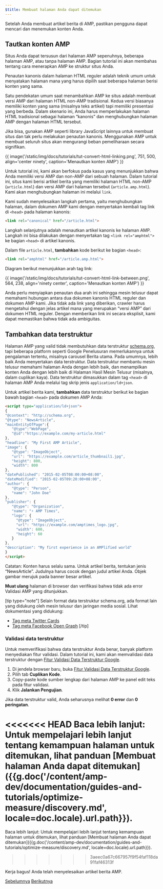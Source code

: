 ```yaml
---
$title: Membuat halaman Anda dapat ditemukan
---
```


Setelah Anda membuat artikel berita di AMP, pastikan pengguna dapat mencari dan menemukan konten Anda.

## Tautkan konten AMP

Situs Anda dapat tersusun dari halaman AMP sepenuhnya, beberapa halaman AMP, atau tanpa halaman AMP.  Bagian tutorial ini akan membahas tentang cara menerapkan AMP ke struktur situs Anda.

Penautan kanonis dalam halaman HTML reguler adalah teknik umum untuk menyatakan halaman mana yang harus dipilih saat beberapa halaman berisi konten yang sama.

Satu pendekatan umum saat menambahkan AMP ke situs adalah membuat versi AMP dari halaman HTML non-AMP tradisional.  Kedua versi biasanya memiliki konten yang sama (misalnya teks artikel) tapi memiliki presentasi yang berbeda.  Dalam skenario ini, Anda harus memperlakukan halaman HTML tradisional sebagai halaman “kanonis” dan menghubungkan halaman AMP dengan halaman HTML tersebut.

Jika bisa, gunakan AMP seperti library JavaScript lainnya untuk membuat situs dan tak perlu melakukan penautan kanonis.  Menggunakan AMP untuk membuat seluruh situs akan mengurangi beban pemeliharaan secara signifikan.

{{ image('/static/img/docs/tutorials/tut-convert-html-linking.png', 751, 500, align='center ninety', caption='Menautkan konten AMP') }}

Untuk tutorial ini, kami akan berfokus pada kasus yang menunjukkan bahwa Anda memiliki versi AMP dan non-AMP dari sebuah halaman.  Dalam tutorial ini, situs kami berisi artikel berita yang memiliki halaman HTML non-AMP (`article.html`) dan versi AMP dari halaman tersebut (`article.amp.html`).  Kami akan menghubungkan halaman ini melalui `link`.

Kami sudah menyelesaikan langkah pertama, yaitu menghubungkan halaman, dalam dokumen AMP kami dengan menyertakan kembali tag link di `<head>` pada halaman kanonis:

```html
<link rel="canonical" href="/article.html">
```

Langkah selanjutnya adalah menautkan artikel kanonis ke halaman AMP. Langkah ini bisa dilakukan dengan menyertakan tag `<link rel="amphtml">` ke bagian `<head>` di artikel kanonis.

Dalam file `article.html`, **tambahkan** kode berikut ke bagian `<head>`:

```html
<link rel="amphtml" href="/article.amp.html">
```

Diagram berikut menunjukkan arah tag link:

{{ image('/static/img/docs/tutorials/tut-convert-html-link-between.png', 564, 238, align='ninety center', caption='Menautkan konten AMP') }}

Anda perlu menyiapkan penautan dua arah ini sehingga mesin telusur dapat memahami hubungan antara dua dokumen kanonis HTML reguler dan dokumen AMP kami. Jika tidak ada link yang diberikan, crawler harus mengetahui dengan jelas artikel mana yang merupakan “versi AMP” dari dokumen HTML reguler. Dengan memberikan link ini secara eksplisit, kami dapat memastikan bahwa tidak ada ambiguitas.

## Tambahkan data terstruktur

Halaman AMP yang valid tidak membutuhkan data terstruktur [schema.org](http://schema.org/), tapi beberapa platform seperti Google Penelusuran memerlukannya untuk pengalaman tertentu, misalnya carousel Berita utama. Pada umumnya, lebih baik Anda menyertakan data terstruktur. Data terstruktur membantu mesin telusur memahami halaman Anda dengan lebih baik, dan menampilkan konten Anda dengan lebih baik di Halaman Hasil Mesin Telusur (misalnya, dalam cuplikan kaya).  Data terstruktur dimasukkan dalam tag `<head>` di halaman AMP Anda melalui tag skrip jenis `application/ld+json`.

Untuk artikel berita kami, **tambahkan** data terstruktur berikut ke bagian bawah bagian `<head>` pada dokumen AMP Anda:

```html
<script type="application/ld+json">
{
"@context": "http://schema.org",
"@type": "NewsArticle",
"mainEntityOfPage":{
   "@type":"WebPage",
   "@id":"https://example.com/my-article.html"
},
"headline": "My First AMP Article",
"image": {
   "@type": "ImageObject",
   "url": "https://example.com/article_thumbnail1.jpg",
   "height": 800,
   "width": 800
},
"datePublished": "2015-02-05T08:00:00+08:00",
"dateModified": "2015-02-05T09:20:00+08:00",
"author": {
   "@type": "Person",
   "name": "John Doe"
},
"publisher": {
   "@type": "Organization",
   "name": "⚡ AMP Times",
   "logo": {
     "@type": "ImageObject",
     "url": "https://example.com/amptimes_logo.jpg",
     "width": 600,
     "height": 60
   }
},
"description": "My first experience in an AMPlified world"
}
</script>
```

Catatan: Konten harus selalu sama. Untuk artikel berita, tentukan jenis “NewsArticle”. Judulnya harus cocok dengan judul artikel Anda. Objek gambar merujuk pada banner besar artikel.

**Muat ulang** halaman di browser dan verifikasi bahwa tidak ada error Validasi AMP yang ditunjukkan.

[tip type="note"]
Selain format data terstruktur schema.org, ada format lain yang didukung oleh mesin telusur dan jaringan media sosial. Lihat dokumentasi yang didukung:

- [Tag meta Twitter Cards](https://dev.twitter.com/cards/overview)
- [Tag meta Facebook Open Graph](https://developers.facebook.com/docs/sharing/webmasters)
[/tip]

### Validasi data terstruktur

Untuk memverifikasi bahwa data terstruktur Anda benar, banyak platform menyediakan fitur validasi.  Dalam tutorial ini, kami akan memvalidasi data terstruktur dengan [Fitur Validasi Data Terstruktur Google](https://developers.google.com/structured-data/testing-tool/).

1.  Di jendela browser baru, buka [Fitur Validasi Data Terstruktur Google](https://developers.google.com/structured-data/testing-tool/).
2.  Pilih tab **Cuplikan Kode**.
3.  Copy-paste kode sumber lengkap dari halaman AMP ke panel edit teks pada fitur validasi.
4.  Klik **Jalankan Pengujian**.

Jika data terstruktur valid, Anda seharusnya melihat **0 error** dan **0 peringatan**.

<<<<<<< HEAD
Baca lebih lanjut: Untuk mempelajari lebih lanjut tentang kemampuan halaman untuk ditemukan, lihat panduan [Membuat halaman Anda dapat ditemukan]({{g.doc('/content/amp-dev/documentation/guides-and-tutorials/optimize-measure/discovery.md', locale=doc.locale).url.path}}).
=======
Baca lebih lanjut: Untuk mempelajari lebih lanjut tentang kemampuan halaman untuk ditemukan, lihat panduan [Membuat halaman Anda dapat ditemukan]({{g.doc('/content/amp-dev/documentation/guides-and-tutorials/optimize-measure/discovery.md', locale=doc.locale).url.path}}).
>>>>>>> 3aeec0a67c667957f9f54faf118da91faf46313f

Kerja bagus!  Anda telah menyelesaikan artikel berita AMP.

<div class="prev-next-buttons">
  <a class="button prev-button" href="{{g.doc('/content/docs/fundamentals/converting/resolving-errors.md', locale=doc.locale).url.path}}"><span class="arrow-prev">Sebelumnya</span></a>
  <a class="button next-button" href="{{g.doc('/content/docs/fundamentals/converting/congratulations.md', locale=doc.locale).url.path}}"><span class="arrow-next">Berikutnya</span></a>
</div>
